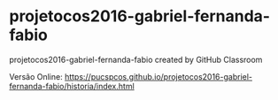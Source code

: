 # projetocos2016-gabriel-fernanda-fabio
projetocos2016-gabriel-fernanda-fabio created by GitHub Classroom

Versão Online:
https://pucspcos.github.io/projetocos2016-gabriel-fernanda-fabio/historia/index.html
